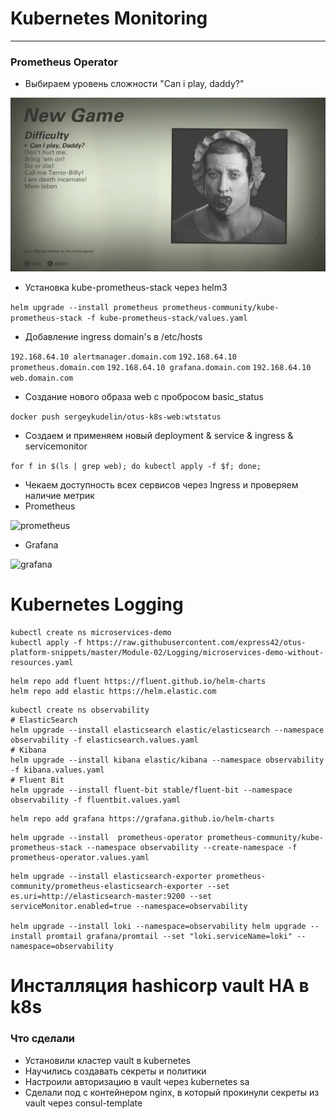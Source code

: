 # Kubernetes Monitoring

---

### Prometheus Operator

- Выбираем уровень сложности "Can i play, daddy?"

![level](./kubernetes-monitoring/images/level.png)

- Установка kube-prometheus-stack через helm3

```helm upgrade --install prometheus prometheus-community/kube-prometheus-stack -f kube-prometheus-stack/values.yaml```

- Добавление ingress domain's в /etc/hosts

```192.168.64.10 alertmanager.domain.com```
```192.168.64.10 prometheus.domain.com```
```192.168.64.10 grafana.domain.com```
```192.168.64.10 web.domain.com```

- Создание нового образа web с пробросом basic_status

```docker push sergeykudelin/otus-k8s-web:wtstatus```

- Создаем и применяем новый deployment & service & ingress & servicemonitor

```for f in $(ls | grep web); do kubectl apply -f $f; done;```

- Чекаем доступность всех сервисов через Ingress и проверяем наличие метрик
- Prometheus

![prometheus](./kubernetes-monitoring/images/prometheus.png)

- Grafana

![grafana](./kubernetes-monitoring/images/grafana.png)

# Kubernetes Logging

```
kubectl create ns microservices-demo
kubectl apply -f https://raw.githubusercontent.com/express42/otus-platform-snippets/master/Module-02/Logging/microservices-demo-without-resources.yaml
```

```
helm repo add fluent https://fluent.github.io/helm-charts
helm repo add elastic https://helm.elastic.com
```

```
kubectl create ns observability
# ElasticSearch
helm upgrade --install elasticsearch elastic/elasticsearch --namespace observability -f elasticsearch.values.yaml
# Kibana
helm upgrade --install kibana elastic/kibana --namespace observability -f kibana.values.yaml
# Fluent Bit
helm upgrade --install fluent-bit stable/fluent-bit --namespace observability -f fluentbit.values.yaml
```

```
helm repo add grafana https://grafana.github.io/helm-charts
```

```
helm upgrade --install  prometheus-operator prometheus-community/kube-prometheus-stack --namespace observability --create-namespace -f prometheus-operator.values.yaml
```

```
helm upgrade --install elasticsearch-exporter prometheus-community/prometheus-elasticsearch-exporter --set es.uri=http://elasticsearch-master:9200 --set serviceMonitor.enabled=true --namespace=observability

helm upgrade --install loki --namespace=observability helm upgrade --install promtail grafana/promtail --set "loki.serviceName=loki" --namespace=observability
```

# Инсталляция hashicorp vault HA в k8s

### Что сделали
- Установили кластер vault в kubernetes
- Научились создавать секреты и политики
- Настроили авторизацию в vault через kubernetes sa
- Сделали под с контейнером nginx, в который прокинули секреты из vault через consul-template